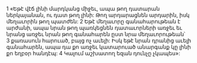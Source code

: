 1 «Եթէ վէճ լինի մարդկանց միջեւ, ապա թող դատարան ներկայանան, ու դատ թող լինի: Թող արդարացնեն արդարին, իսկ մեղաւորին թող պատժեն: 2 Եթէ մեղաւորը գանահարութեան է արժանի, ապա նրան թող պառկեցնեն դատաւորների առջեւ եւ նրանց առջեւ նրան թող գանահարեն ըստ նրա մեղաւորութեան՝ 3 քառասուն հարուած, բայց ոչ աւելի: Իսկ եթէ նրան դրանից աւելի գանահարեն, ապա դա քո առջեւ կատարուած անարգանք կը լինի քո եղբօր հանդէպ:
4 Կալում աշխատող եզան դունչը չկապես»:
